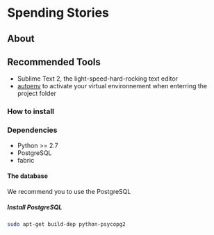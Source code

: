 # Spending Stories

## About 

## Recommended Tools
- Sublime Text 2, the light-speed-hard-rocking text editor
- [autoenv](https://github.com/kennethreitz/autoenv) to activate your virtual 
  environnement when enterring the project folder 

### How to install 

### Dependencies 
- Python >= 2.7
- PostgreSQL 
- fabric 


#### The database
We recommend you to use the PostgreSQL
##### Install PostgreSQL

```bash
sudo apt-get build-dep python-psycopg2
```

